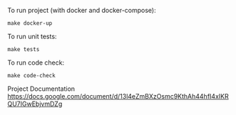 To run project (with docker and docker-compose):
````
make docker-up
````
To run unit tests:
````
make tests
````
To run code check:
````
make code-check
````
Project Documentation
https://docs.google.com/document/d/13l4eZmBXzOsmc9KthAh44hfI4xIKRQU7IGwEbjvmDZg
